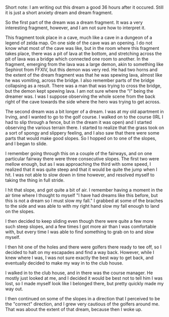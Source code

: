 Short note: I am writing out this dream a good 36 hours after it occured. Still
it is just a short anxiety dream and dream fragment.

So the first part of the dream was a dream fragment. It was a very interesting
fragment, however, and I am not sure how to interpret it.

This fragment took place in a cave, much like a cave in a dungeon of a legend
of zelda map. On one side of the cave was an opening. I do not know what most
of the cave was like, but in the room where this fragment takes place, there
was a pit of lava at the bottom, and stretching across the pit of lava was a
bridge which connected one room to another. In the fragment, emerging from the
lava was a large demon, akin to something like Sephirot from FFXIV, but this
demon was very red. He had two horns and the extent of the dream fragment was
that he was spewing lava, almost like he was vomiting, across the bridge. I
also remember parts of the bridge collapsing as a result. There was a man that
was trying to cross the bridge, but the demon kept spewing lava. I am not sure
where the "I" being the dreamer was. I was I suppose observing the whole scene
from the back right of the cave towards the side where the hero was trying to
get across.

The second dream was a bit longer of a dream. I was at my old apartment in
Irving, and I wanted to go to the golf course. I walked on to the course (IRL I
had to slip through a fence, but in the dream it was open) and I started
observing the various terrain there. I started to realize that the grass took
on a sort of spongy and slippery feeling, and I also saw that there were some
parts that would make good slopes. So I hopped on to one of the slopes, and I
began to slide.

I remember going through this on a couple of the fairways, and on one
particular fairway there were three consecutive slopes. The first two were
mellow enough, but as I was approaching the third with some speed, I realized
that it was quite steep and that it would be quite the jump when I hit.
I was not able to slow down in time however, and resolved myself to taking the
thing in full stride.

I hit that slope, and got quite a bit of air. I remember having a moment in the
air time where I thought to myself "I have had dreams like this before, but
this is not a dream so I must slow my fall." I grabbed at some of the braches
to the side and was able to with my right hand slow my fall enough to land on
the slopes.

I then decided to keep sliding even though there were quite a few more such
steep slopes, and a few times I got more air than I was comfortable with, but
every time I was able to find something to grab on to and slow myself.

I then hit one of the holes and there were golfers there ready to tee off, so I
decided to halt on my escapades and find a way back. However, while I knew
where I was, I was not sure exactly the best way to get back, and eventually
decided to make my way in to the club house.

I walked in to the club house, and in there was the course manager. He mostly
just looked at me, and I decided it would be best not to tell him I was lost,
so I made myself look like I belonged there, but pretty quickly made my way
out.

I then continued on some of the slopes in a direction that I perceived to be
the "correct" direction, and I grew very cautious of the golfers around me.
That was about the extent of that dream, because then I woke up.
